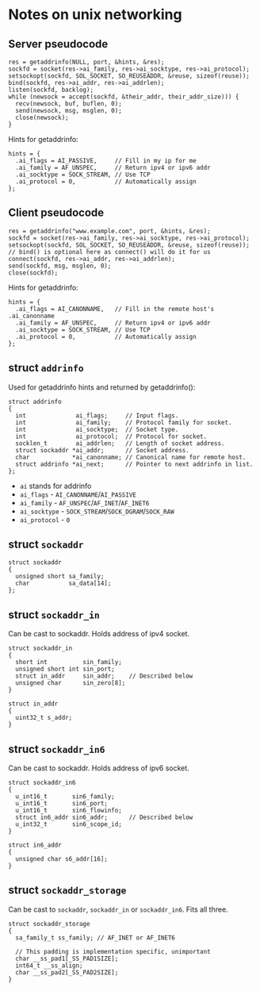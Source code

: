 # Notes on unix networking

## Server pseudocode
```
res = getaddrinfo(NULL, port, &hints, &res);
sockfd = socket(res->ai_family, res->ai_socktype, res->ai_protocol);
setsockopt(sockfd, SOL_SOCKET, SO_REUSEADDR, &reuse, sizeof(reuse));
bind(sockfd, res->ai_addr, res->ai_addrlen);
listen(sockfd, backlog);
while (newsock = accept(sockfd, &their_addr, their_addr_size))) {
  recv(newsock, buf, buflen, 0);
  send(newsock, msg, msglen, 0);
  close(newsock);
}
```

Hints for getaddrinfo:
```
hints = {
  .ai_flags = AI_PASSIVE,     // Fill in my ip for me
  .ai_family = AF_UNSPEC,     // Return ipv4 or ipv6 addr
  .ai_socktype = SOCK_STREAM, // Use TCP
  .ai_protocol = 0,           // Automatically assign
};
```

## Client pseudocode
```
res = getaddrinfo("www.example.com", port, &hints, &res);
sockfd = socket(res->ai_family, res->ai_socktype, res->ai_protocol);
setsockopt(sockfd, SOL_SOCKET, SO_REUSEADDR, &reuse, sizeof(reuse));
// bind() is optional here as connect() will do it for us
connect(sockfd, res->ai_addr, res->ai_addrlen);
send(sockfd, msg, msglen, 0);
close(sockfd);
```

Hints for getaddrinfo:
```
hints = {
  .ai_flags = AI_CANONNAME,   // Fill in the remote host's .ai_canonname
  .ai_family = AF_UNSPEC,     // Return ipv4 or ipv6 addr
  .ai_socktype = SOCK_STREAM, // Use TCP
  .ai_protocol = 0,           // Automatically assign
};
```

## struct `addrinfo`
Used for getaddrinfo hints and returned by getaddrinfo():
```
struct addrinfo
{
  int              ai_flags;     // Input flags.
  int              ai_family;    // Protocol family for socket.
  int              ai_socktype;  // Socket type.
  int              ai_protocol;  // Protocol for socket.
  socklen_t        ai_addrlen;   // Length of socket address.
  struct sockaddr *ai_addr;      // Socket address.
  char            *ai_canonname; // Canonical name for remote host.
  struct addrinfo *ai_next;      // Pointer to next addrinfo in list.
};
```

* `ai` stands for addrinfo
* `ai_flags` - `AI_CANONNAME`/`AI_PASSIVE`
* `ai_family` - `AF_UNSPEC`/`AF_INET`/`AF_INET6`
* `ai_socktype` - `SOCK_STREAM`/`SOCK_DGRAM`/`SOCK_RAW`
* `ai_protocol` - `0`

## struct `sockaddr`
```
struct sockaddr
{
  unsigned short sa_family;
  char           sa_data[14];
};
```

## struct `sockaddr_in`
Can be cast to sockaddr. Holds address of ipv4 socket.
```
struct sockaddr_in
{
  short int          sin_family;
  unsigned short int sin_port;
  struct in_addr     sin_addr;    // Described below
  unsigned char      sin_zero[8];
}

struct in_addr
{
  uint32_t s_addr;
}
```

## struct `sockaddr_in6`
Can be cast to sockaddr. Holds address of ipv6 socket.
```
struct sockaddr_in6
{
  u_int16_t       sin6_family;
  u_int16_t       sin6_port;
  u_int16_t       sin6_flowinfo;
  struct in6_addr sin6_addr;      // Described below
  u_int32_t       sin6_scope_id;
}

struct in6_addr
{
  unsigned char s6_addr[16];
}
```

## struct `sockaddr_storage`
Can be cast to `sockaddr`, `sockaddr_in` or `sockaddr_in6`. Fits all three.
```
struct sockaddr_storage
{
  sa_family_t ss_family; // AF_INET or AF_INET6
  
  // This padding is implementation specific, unimportant
  char __ss_pad1[_SS_PAD1SIZE];
  int64_t __ss_align;
  char __ss_pad2[_SS_PAD2SIZE];
}
```
